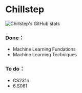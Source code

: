# Chillstep
![Chillstep's GitHub stats](https://github-readme-stats.vercel.app/api?username=Chillstepp&bg_color=30,5ee7df,b490ca&title_color=fff&text_color=fff&show_icons=true)

### Done：
 - Machine Learning Fundations
 - Machine Learning Techniques

### To do：
 - CS231n
 - 6.S081
